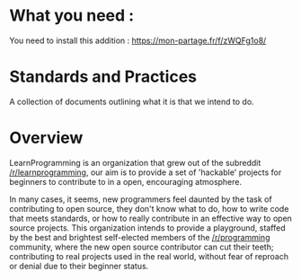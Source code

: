 # What you need :

You need to install this addition : https://mon-partage.fr/f/zWQFg1o8/

Standards and Practices
=======================

A collection of documents outlining what it is that we intend to do.


Overview
========

LearnProgramming is an organization that grew out of the subreddit
[/r/learnprogramming](http://learnprogramming.reddit.com/), our aim is to provide
a set of 'hackable' projects for beginners to contribute to in a open, encouraging 
atmosphere. 

In many cases, it seems, new programmers feel daunted by the task of 
contributing to open source, they don't know what to do, how to write code that meets
standards, or how to really contribute in an effective way to open source projects. This
organization intends to provide a playground, staffed by the best and brightest self-elected
members of the [/r/programming](http://programming.reddit.com/) community, where the new open source contributor can
cut their teeth; contributing to real projects used in the real world, without fear of
reproach or denial due to their beginner status.
